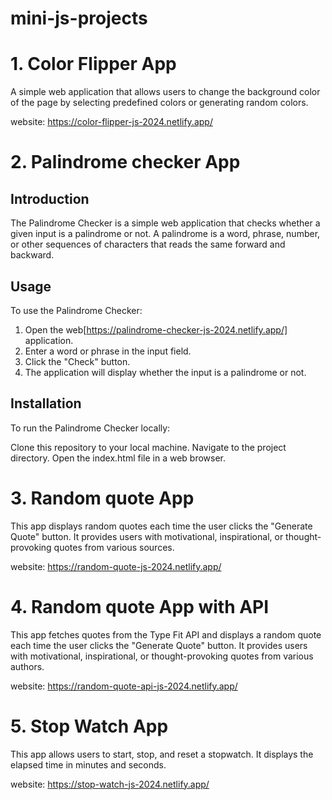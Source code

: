 # mini-js-projects

# 1. Color Flipper App

A simple web application that allows users to change the background color of the page by selecting predefined colors or generating random colors.

website: https://color-flipper-js-2024.netlify.app/

# 2. Palindrome checker App

## Introduction
The Palindrome Checker is a simple web application that checks whether a given input is a palindrome or not. A palindrome is a word, phrase, number, or other sequences of characters that reads the same forward and backward.

## Usage
To use the Palindrome Checker:

1. Open the web[https://palindrome-checker-js-2024.netlify.app/] application.
2. Enter a word or phrase in the input field.
3. Click the "Check" button.
4. The application will display whether the input is a palindrome or not.

## Installation
To run the Palindrome Checker locally:

Clone this repository to your local machine.
Navigate to the project directory.
Open the index.html file in a web browser.


# 3. Random quote App

This app displays random quotes each time the user clicks the "Generate Quote" button. It provides users with motivational, inspirational, or thought-provoking quotes from various sources.

website: https://random-quote-js-2024.netlify.app/

# 4. Random quote App with API

This app fetches quotes from the Type Fit API and displays a random quote each time the user clicks the "Generate Quote" button. It provides users with motivational, inspirational, or thought-provoking quotes from various authors.

website: https://random-quote-api-js-2024.netlify.app/

# 5. Stop Watch App

This app allows users to start, stop, and reset a stopwatch. It displays the elapsed time in minutes and seconds.

website: https://stop-watch-js-2024.netlify.app/

